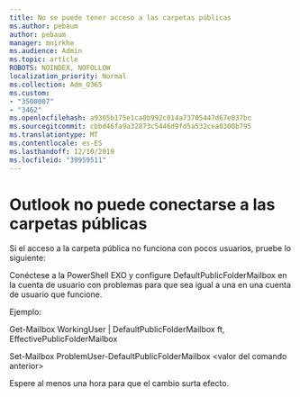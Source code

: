 ```yaml
---
title: No se puede tener acceso a las carpetas públicas
ms.author: pebaum
author: pebaum
manager: mnirkhe
ms.audience: Admin
ms.topic: article
ROBOTS: NOINDEX, NOFOLLOW
localization_priority: Normal
ms.collection: Adm_O365
ms.custom:
- "3500007"
- "3462"
ms.openlocfilehash: a9305b175e1ca0b992c014a73705447d67e037bc
ms.sourcegitcommit: cbbd46fa9a32873c5446d9fd5a532cea0300b795
ms.translationtype: MT
ms.contentlocale: es-ES
ms.lasthandoff: 12/10/2019
ms.locfileid: "39959511"
---
```

# <a name="outlook-cannot-connect-to-public-folders"></a>Outlook no puede conectarse a las carpetas públicas

Si el acceso a la carpeta pública no funciona con pocos usuarios, pruebe lo siguiente:

Conéctese a la PowerShell EXO y configure DefaultPublicFolderMailbox en la cuenta de usuario con problemas para que sea igual a una en una cuenta de usuario que funcione.

Ejemplo:

Get-Mailbox WorkingUser | DefaultPublicFolderMailbox ft, EffectivePublicFolderMailbox

Set-Mailbox ProblemUser-DefaultPublicFolderMailbox \<valor del comando anterior>

Espere al menos una hora para que el cambio surta efecto.